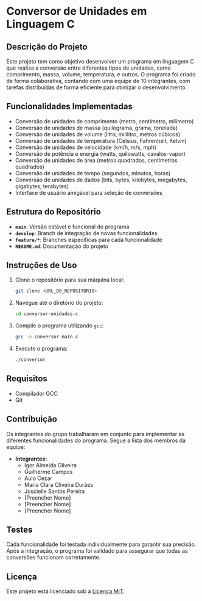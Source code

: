 # Conversor de Unidades em Linguagem C

## Descrição do Projeto

Este projeto tem como objetivo desenvolver um programa em linguagem C que realiza a conversão entre diferentes tipos de unidades, como comprimento, massa, volume, temperatura, e outros. O programa foi criado de forma colaborativa, contando com uma equipe de 10 integrantes, com tarefas distribuídas de forma eficiente para otimizar o desenvolvimento.

## Funcionalidades Implementadas

- Conversão de unidades de comprimento (metro, centímetro, milímetro)
- Conversão de unidades de massa (quilograma, grama, tonelada)
- Conversão de unidades de volume (litro, mililitro, metros cúbicos)
- Conversão de unidades de temperatura (Celsius, Fahrenheit, Kelvin)
- Conversão de unidades de velocidade (km/h, m/s, mph)
- Conversão de potência e energia (watts, quilowatts, cavalos-vapor)
- Conversão de unidades de área (metros quadrados, centímetros quadrados)
- Conversão de unidades de tempo (segundos, minutos, horas)
- Conversão de unidades de dados (bits, bytes, kilobytes, megabytes, gigabytes, terabytes)
- Interface de usuário amigável para seleção de conversões

## Estrutura do Repositório

- **`main`**: Versão estável e funcional do programa
- **`develop`**: Branch de integração de novas funcionalidades
- **`feature/*`**: Branches específicas para cada funcionalidade
- **`README.md`**: Documentação do projeto

## Instruções de Uso

1. Clone o repositório para sua máquina local:
   ```bash
   git clone <URL_DO_REPOSITORIO>
   ```
2. Navegue até o diretório do projeto:
   ```bash
   cd conversor-unidades-c
   ```
3. Compile o programa utilizando `gcc`:
   ```bash
   gcc -o conversor main.c
   ```
4. Execute o programa:
   ```bash
   ./conversor
   ```

## Requisitos

- Compilador GCC
- Git

## Contribuição

Os integrantes do grupo trabalharam em conjunto para implementar as diferentes funcionalidades do programa. Segue a lista dos membros da equipe:

- **Integrantes:**
  - Igor Almeida Oliveira
  - Guilherme Campos
  - Aulo Cezar
  - Maria Clara Oliveira Durães
  - Joscielle Santos Pereira 
  - [Preencher Nome]
  - [Preencher Nome]
  - [Preencher Nome]

## Testes

Cada funcionalidade foi testada individualmente para garantir sua precisão. Após a integração, o programa foi validado para assegurar que todas as conversões funcionam corretamente.

## Licença

Este projeto está licenciado sob a [Licença MIT](LICENSE).
